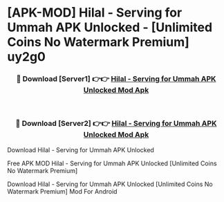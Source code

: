 # [APK-MOD] Hilal - Serving for Ummah APK Unlocked - [Unlimited Coins No Watermark Premium] uy2g0



<div align="center">
<h3>🔴 Download [Server1] 👉👉 <a href="https://momento.my/?title=Hilal_-_Serving_for_Ummah_APK_Unlocked">Hilal - Serving for Ummah APK Unlocked Mod Apk</a></h3><br>

<h3>🔴 Download [Server2] 👉👉 <a href="https://momento.my/?title=Hilal_-_Serving_for_Ummah_APK_Unlocked">Hilal - Serving for Ummah APK Unlocked Mod Apk</a></h3>
</div>



Download Hilal - Serving for Ummah APK Unlocked 

Free APK MOD Hilal - Serving for Ummah APK Unlocked [Unlimited Coins No Watermark Premium]

Download Hilal - Serving for Ummah APK Unlocked [Unlimited Coins No Watermark Premium] Mod For Android
